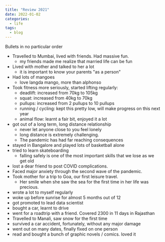 ```yaml
---
title: "Review 2021"
date: 2022-01-02
categories:
  - life
tags:
  - blog
---
```


Bullets in no particular order

- Travelled to Mumbai, lived with friends. Had massive fun. 
    - my friends made me realize that married life can be fun
- Lived with mother and talked to her a lot
    - it is important to know your parents "as a person"
- Had lots of mangoes
    - love langda mango, more than alphonso
- Took fitness more seriously, started lifting regularly:
    - deadlift: increased from 70kg to 105kg
    - squat: increased from 40kg to 70kg
    - pullups: increased from 2 pullups to 10 pullups
    - running / cycling: kept this pretty low, will make progress on this next year
    - animal flow: learnt a fair bit, enjoyed it a lot
- got out of a long term, long distance relationship
    - never let anyone close to you feel lonely
    - long distance is extremely challenging. 
    - The pandemic has had far reaching consequences
- stayed in Bangalore and played lots of basketball alone
- tried to learn skateboarding
    - falling safely is one of the most important skills that we lose as we get old
- lost a dear friend to post COVID complications.
- Faced major anxiety through the second wave of the pandemic.
- Took mother for a trip to Goa, our first leisure travel.
    - Her smile when she saw the sea for the first time in her life was precious.
- wrote a lot to myself regularly
- woke up before sunrise for almost 5 months out of 12
- got promoted to lead data scientist
- bought a car, learnt to drive
- went for a roadtrip with a friend. Covered 2300 in 11 days in Rajasthan
- Travelled to Manali, saw snow for the first time
- survived a car accident, fortunately, without any major damage
- went out on many dates, finally fixed on one person
- read and bought a bunch of graphic novels / comics. loved it
